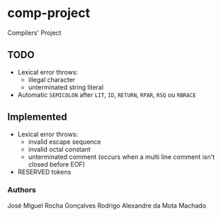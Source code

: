 # comp-project
Compilers' Project

## TODO

* Lexical error throws:
  * illegal character
  * unterminated string literal
* Automatic `SEMICOLON` after `LIT`, `ID`, `RETURN`, `RPAR`, `RSQ` ou `RBRACE`

## Implemented

* Lexical error throws:
    * invalid escape sequence
    * invalid octal constant 
    * unterminated comment (occurs when a multi line comment isn't closed before EOF)
* RESERVED tokens

### Authors
José Miguel Rocha Gonçalves
Rodrigo Alexandre da Mota Machado
